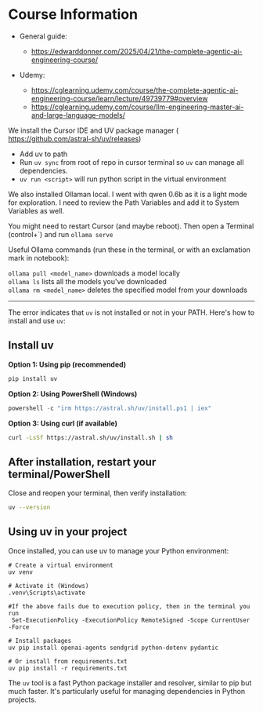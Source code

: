 
# Course Information

- General guide: 
	- https://edwarddonner.com/2025/04/21/the-complete-agentic-ai-engineering-course/
	
- Udemy:
	- https://cglearning.udemy.com/course/the-complete-agentic-ai-engineering-course/learn/lecture/49739779#overview
	- https://cglearning.udemy.com/course/llm-engineering-master-ai-and-large-language-models/
	
We install the Cursor IDE and UV package manager ( https://github.com/astral-sh/uv/releases)

- Add uv to path
- Run `uv sync` from root of repo in cursor terminal so `uv` can manage all dependencies.
- `uv run <script>`  will run python script in the virtual environment


We also installed Ollaman local. I went with qwen 0.6b as it is a light mode for exploration.
I need to review the Path Variables and add it to System Variables as well.

You might need to restart Cursor (and maybe reboot). Then open a Terminal (control+\`) and run `ollama serve`

Useful Ollama commands (run these in the terminal, or with an exclamation mark in notebook):

`ollama pull <model_name>` downloads a model locally  
`ollama ls` lists all the models you've downloaded  
`ollama rm <model_name>` deletes the specified model from your downloads

---

The error indicates that `uv` is not installed or not in your PATH. Here's how to install and use `uv`:

## Install uv

**Option 1: Using pip (recommended)**
```bash
pip install uv
```

**Option 2: Using PowerShell (Windows)**
```powershell
powershell -c "irm https://astral.sh/uv/install.ps1 | iex"
```

**Option 3: Using curl (if available)**
```bash
curl -LsSf https://astral.sh/uv/install.sh | sh
```

## After installation, restart your terminal/PowerShell

Close and reopen your terminal, then verify installation:
```bash
uv --version
```

## Using uv in your project

Once installed, you can use uv to manage your Python environment:

```bashuv
# Create a virtual environment
uv venv

# Activate it (Windows)
.venv\Scripts\activate

#If the above fails due to execution policy, then in the terminal you run
 Set-ExecutionPolicy -ExecutionPolicy RemoteSigned -Scope CurrentUser -Force

# Install packages
uv pip install openai-agents sendgrid python-dotenv pydantic

# Or install from requirements.txt
uv pip install -r requirements.txt
```

The `uv` tool is a fast Python package installer and resolver, similar to pip but much faster. It's particularly useful for managing dependencies in Python projects.
 